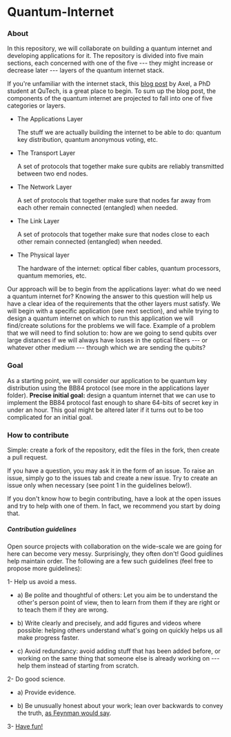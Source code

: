 # Quantum-Internet

### About
In this repository, we will collaborate on building a quantum internet and developing applications for it. The repository is divided into five main sections, each concerned with one of the five --- they might increase or decrease later --- layers of the quantum internet stack. 

If you're unfamiliar with the internet stack, this [blog post](https://blog.qutech.nl/index.php/2019/05/22/a-quantum-network-stack/) by Axel, a PhD student at QuTech, is a great place to begin. To sum up the blog post, the components of the quantum internet are projected to fall into one of five categories or layers.

* The Applications Layer

    The stuff we are actually building the internet to be able to do: quantum key distribution, quantum anonymous voting, etc. 

* The Transport Layer

    A set of protocols that together make sure qubits are reliably transmitted between two end nodes.

* The Network Layer

    A set of protocols that together make sure that nodes far away from each other remain connected (entangled) when needed.

* The Link Layer

    A set of protocols that together make sure that nodes close to each other remain connected (entangled) when needed.

* The Physical layer

    The hardware of the internet: optical fiber cables, quantum processors, quantum memories, etc.


Our approach will be to begin from the applications layer: what do we need a quantum internet for? Knowing the answer to this question will help us have a clear idea of the requirements that the other layers must satisfy. We will begin with a specific application (see next section), and while trying to design a quantum internet on which to run this application we will find/create solutions for the problems we will face. Example of a problem that we will need to find solution to: how are we going to send qubits over large distances if we will always have losses in the optical fibers --- or whatever other medium --- through which we are sending the qubits?


### Goal

As a starting point, we will consider our application to be quantum key distribution using the BB84 protocol (see more in the applications layer folder). **Precise initial goal:** design a quantum internet that we can use to implement the BB84 protocol fast enough to share 64-bits of secret key in under an hour. This goal might be altered later if it turns out to be too complicated for an initial goal.


### How to contribute

Simple: create a fork of the repository, edit the files in the fork, then create a pull request. 

If you have a question, you may ask it in the form of an issue. To raise an issue, simply go to the issues tab and create a new issue. Try to create an issue only when necessary (see point 1 in the guidelines below!).

If you don't know how to begin contributing, have a look at the open issues and try to help with one of them. In fact, we recommend you start by doing that.

##### Contribution guidelines

Open source projects with collaboration on the wide-scale we are going for here can become very messy. Surprisingly, they often don't! Good guidlines help maintain order. The following are a few such guidelines (feel free to propose more guidelines):


1- Help us avoid a mess. 

* a) Be polite and thoughtful of others: Let you aim be to understand the other's person point of view, then to learn from them if they are right or to teach them if they are wrong.

* b) Write clearly and precisely, and add figures and videos where possible: helping others understand what's going on quickly helps us all make progress faster.

* c) Avoid redundancy: avoid adding stuff that has been added before, or working on the same thing that someone else is already working on --- help them instead of starting from scratch.


2- Do good science.

* a) Provide evidence.

* b) Be unusually honest about your work; lean over backwards to convey the truth, [as Feynman would say](https://en.wikipedia.org/wiki/Cargo_cult_science).


3- [Have fun!](https://www.youtube.com/watch?v=uxKmDWDUZ5A)







